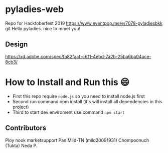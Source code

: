 # pyladies-web

Repo for Hacktoberfest 2019 https://www.eventpop.me/e/7078-pyladiesbkk
git
Hello pyladies. nice to mmet you!
## Design
https://xd.adobe.com/spec/fa82faaf-c6f1-4ebd-7a2b-25ba6ba04ace-8cb3/

# How to Install and Run this :smile:
 - First this repo require ```node.js``` so you need to install node.js first
 - Second run command npm install (it's will install all dependencies in this project)
 - Third to start dev enviroment use command ```npm start```

## Contributors
Ploy
nook marketsupport
Pan
Mild-TN (mild20091931)
Chompoonuch (Tukta)
Neda P.